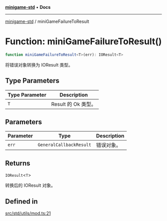 [**minigame-std**](../README.md) • **Docs**

***

[minigame-std](../README.md) / miniGameFailureToResult

# Function: miniGameFailureToResult()

```ts
function miniGameFailureToResult<T>(err): IOResult<T>
```

将错误对象转换为 IOResult 类型。

## Type Parameters

| Type Parameter | Description |
| ------ | ------ |
| `T` | Result 的 Ok 类型。 |

## Parameters

| Parameter | Type | Description |
| ------ | ------ | ------ |
| `err` | `GeneralCallbackResult` | 错误对象。 |

## Returns

`IOResult`\<`T`\>

转换后的 IOResult 对象。

## Defined in

[src/std/utils/mod.ts:21](https://github.com/JiangJie/minigame-std/blob/22787d0fd0cff776ed579de48ccf7523d9e4ce53/src/std/utils/mod.ts#L21)
